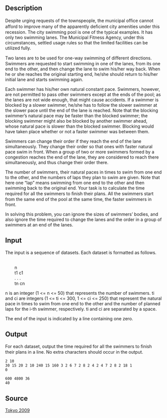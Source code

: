 <h2>Description</h2><p>Despite urging requests of the townspeople, the municipal oﬃce cannot aﬀord to improve many of the apparently deﬁcient city amenities under this recession. The city swimming pool is one of the typical examples. It has only two swimming lanes. The Municipal Fitness Agency, under this circumstances, settled usage rules so that the limited facilities can be utilized fully.
</p>
Two lanes are to be used for one-way swimming of diﬀerent directions. Swimmers are requested to start swimming in one of the lanes, from its one end to the other, and then change the lane to swim his/her way back. When he or she reaches the original starting end, he/she should return to his/her initial lane and starts swimming again.

Each swimmer has his/her own natural constant pace. Swimmers, however, are not permitted to pass other swimmers except at the ends of the pool; as the lanes are not wide enough, that might cause accidents. If a swimmer is blocked by a slower swimmer, he/she has to follow the slower swimmer at the slower pace until the end of the lane is reached. Note that the blocking swimmer’s natural pace may be faster than the blocked swimmer; the blocking swimmer might also be blocked by another swimmer ahead, whose natural pace is slower than the blocked swimmer. Blocking would have taken place whether or not a faster swimmer was between them.

Swimmers can change their order if they reach the end of the lane simultaneously. They change their order so that ones with faster natural pace swim in front. When a group of two or more swimmers formed by a congestion reaches the end of the lane, they are considered to reach there simultaneously, and thus change their order there.

The number of swimmers, their natural paces in times to swim from one end to the other, and the numbers of laps they plan to swim are given. Note that here one “lap” means swimming from one end to the other and then swimming back to the original end. Your task is to calculate the time required for all the swimmers to ﬁnish their plans. All the swimmers start from the same end of the pool at the same time, the faster swimmers in front.

In solving this problem, you can ignore the sizes of swimmers’ bodies, and also ignore the time required to change the lanes and the order in a group of swimmers at an end of the lanes.<h2>Input</h2><p>The input is a sequence of datasets. Each dataset is formatted as follows.
</p><p style="padding-left: 30px">
<br>n
<br>t1 c1
<br>. . .
<br>tn cn
<br></p><p>
</p>n is an integer (1 &lt;= n &lt;= 50) that represents the number of swimmers. ti and ci are integers (1 &lt;= ti &lt;= 300, 1 &lt;= ci &lt;= 250) that represent the natural pace in times to swim from one end to the other and the number of planned laps for the i-th swimmer, respectively. ti and ci are separated by a space.

The end of the input is indicated by a line containing one zero.<h2>Output</h2><p>For each dataset, output the time required for all the swimmers to ﬁnish their plans in a line. No extra characters should occur in the output.</p><pre><code class="language-input1">2
10 30
15 20
2
10 240
15 160
3
2 6
7 2
8 2
4
2 4
7 2
8 2
18 1
0</code></pre><pre><code class="language-output1">600
4800
36
40</code></pre><h2>Source</h2><a href="searchproblem?field=source&amp;key=Tokyo+2009">Tokyo 2009</a>